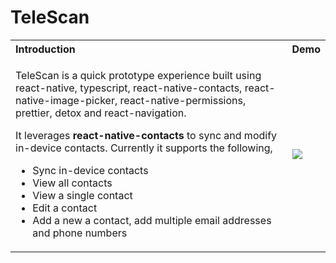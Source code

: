 # TeleScan


  <table border="0">
  <tr>
  <th  align="left">Introduction</th>
  <th  align="left">Demo</th>
  </tr>
  <tr>
  <td>
  
  TeleScan is a quick prototype experience built using react-native, typescript, react-native-contacts, react-native-image-picker, react-native-permissions, prettier, detox and react-navigation.
  
  It leverages <b>react-native-contacts</b> to sync and modify in-device contacts. Currently it supports the following, 
  <ul>
    <li>Sync in-device contacts</li>
    <li>View all contacts</li>
    <li>View a single contact</li>
    <li>Edit a contact</li>
    <li>Add a new a contact, add multiple email addresses and phone numbers</li>
  </ul>
  </td>
  
  <td>
  <img src="https://user-images.githubusercontent.com/13440061/129226225-c815e872-b44d-446a-a2ab-e39465ee45eb.gif" />
  </td>
</tr>
</table>
